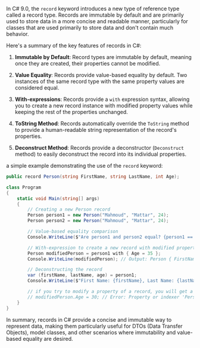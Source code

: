 In C# 9.0, the `record` keyword introduces a new type of reference type called a record type. Records are immutable by default and are primarily used to store data in a more concise and readable manner, particularly for classes that are used primarily to store data and don't contain much behavior.

Here's a summary of the key features of records in C#:

1. **Immutable by Default**: Record types are immutable by default, meaning once they are created, their properties cannot be modified.

2. **Value Equality**: Records provide value-based equality by default. Two instances of the same record type with the same property values are considered equal.

3. **With-expressions**: Records provide a `with` expression syntax, allowing you to create a new record instance with modified property values while keeping the rest of the properties unchanged.

4. **ToString Method**: Records automatically override the `ToString` method to provide a human-readable string representation of the record's properties.

5. **Deconstruct Method**: Records provide a deconstructor (`Deconstruct` method) to easily deconstruct the record into its individual properties.

a simple example demonstrating the use of the `record` keyword:

```csharp
public record Person(string FirstName, string LastName, int Age);

class Program
{
    static void Main(string[] args)
    {
        // Creating a new Person record
        Person person1 = new Person("Mahmoud", "Mattar", 24);
        Person person2 = new Person("Mahmoud", "Mattar", 24);

        // Value-based equality comparison
        Console.WriteLine($"Are person1 and person2 equal? {person1 == person2}"); // Output: True

        // With-expression to create a new record with modified property
        Person modifiedPerson = person1 with { Age = 35 };
        Console.WriteLine(modifiedPerson); // Output: Person { FirstName = Mahmoud, LastName = Mattar, Age = 35 }

        // Deconstructing the record
        var (firstName, lastName, age) = person1;
        Console.WriteLine($"First Name: {firstName}, Last Name: {lastName}, Age: {age}"); // Output: First Name: Mahmoud, Last Name: Mattar, Age: 30

        // if you try to modify a property of a record, you will get a compile-time error
        // modifiedPerson.Age = 30; // Error: Property or indexer 'Person.Age' cannot be assigned to -- it is read only
    }
}
```

In summary, records in C# provide a concise and immutable way to represent data, making them particularly useful for DTOs (Data Transfer Objects), model classes, and other scenarios where immutability and value-based equality are desired.

